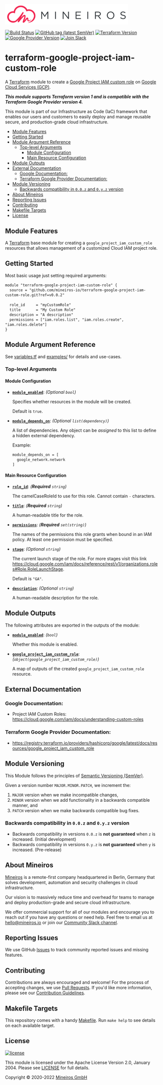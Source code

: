 [<img src="https://raw.githubusercontent.com/mineiros-io/brand/3bffd30e8bdbbde32c143e2650b2faa55f1df3ea/mineiros-primary-logo.svg" width="400"/>](https://mineiros.io/?ref=terraform-google-project-iam-custom-role)

[![Build Status](https://github.com/mineiros-io/terraform-google-project-iam-custom-role/workflows/Tests/badge.svg)](https://github.com/mineiros-io/terraform-google-project-iam-custom-role/actions)
[![GitHub tag (latest SemVer)](https://img.shields.io/github/v/tag/mineiros-io/terraform-google-project-iam-custom-role.svg?label=latest&sort=semver)](https://github.com/mineiros-io/terraform-google-project-iam-custom-role/releases)
[![Terraform Version](https://img.shields.io/badge/Terraform-1.x-623CE4.svg?logo=terraform)](https://github.com/hashicorp/terraform/releases)
[![Google Provider Version](https://img.shields.io/badge/google-4-1A73E8.svg?logo=terraform)](https://github.com/terraform-providers/terraform-provider-google/releases)
[![Join Slack](https://img.shields.io/badge/slack-@mineiros--community-f32752.svg?logo=slack)](https://mineiros.io/slack)

# terraform-google-project-iam-custom-role

A [Terraform](https://www.terraform.io) module to create a [Google Project IAM custom role](https://cloud.google.com/iam/docs/understanding-custom-roles) on [Google Cloud Services (GCP)](https://cloud.google.com/).

**_This module supports Terraform version 1
and is compatible with the Terraform Google Provider version 4._**

This module is part of our Infrastructure as Code (IaC) framework
that enables our users and customers to easily deploy and manage reusable
secure, and production-grade cloud infrastructure.


- [Module Features](#module-features)
- [Getting Started](#getting-started)
- [Module Argument Reference](#module-argument-reference)
  - [Top-level Arguments](#top-level-arguments)
    - [Module Configuration](#module-configuration)
    - [Main Resource Configuration](#main-resource-configuration)
- [Module Outputs](#module-outputs)
- [External Documentation](#external-documentation)
  - [Google Documentation:](#google-documentation)
  - [Terraform Google Provider Documentation:](#terraform-google-provider-documentation)
- [Module Versioning](#module-versioning)
  - [Backwards compatibility in `0.0.z` and `0.y.z` version](#backwards-compatibility-in-00z-and-0yz-version)
- [About Mineiros](#about-mineiros)
- [Reporting Issues](#reporting-issues)
- [Contributing](#contributing)
- [Makefile Targets](#makefile-targets)
- [License](#license)

## Module Features

A [Terraform] base module for creating a `google_project_iam_custom_role` resources that allows management of a customized Cloud IAM project role.

## Getting Started

Most basic usage just setting required arguments:

```hcl
module "terraform-google-project-iam-custom-role" {
  source = "github.com/mineiros-io/terraform-google-project-iam-custom-role.git?ref=v0.0.2"

  role_id     = "myCustomRole"
  title       = "My Custom Role"
  description = "A description"
  permissions = ["iam.roles.list", "iam.roles.create", "iam.roles.delete"]
}
```

## Module Argument Reference

See [variables.tf] and [examples/] for details and use-cases.

### Top-level Arguments

#### Module Configuration

- [**`module_enabled`**](#var-module_enabled): *(Optional `bool`)*<a name="var-module_enabled"></a>

  Specifies whether resources in the module will be created.

  Default is `true`.

- [**`module_depends_on`**](#var-module_depends_on): *(Optional `list(dependency)`)*<a name="var-module_depends_on"></a>

  A list of dependencies. Any object can be _assigned_ to this list to define a hidden external dependency.

  Example:

  ```hcl
  module_depends_on = [
    google_network.network
  ]
  ```

#### Main Resource Configuration

- [**`role_id`**](#var-role_id): *(**Required** `string`)*<a name="var-role_id"></a>

  The camelCaseRoleId to use for this role. Cannot contain `-` characters.

- [**`title`**](#var-title): *(**Required** `string`)*<a name="var-title"></a>

  A human-readable title for the role.

- [**`permissions`**](#var-permissions): *(**Required** `set(string)`)*<a name="var-permissions"></a>

  The names of the permissions this role grants when bound in an IAM policy. At least one permission must be specified.

- [**`stage`**](#var-stage): *(Optional `string`)*<a name="var-stage"></a>

  The current launch stage of the role. For more stages visit this link https://cloud.google.com/iam/docs/reference/rest/v1/organizations.roles#Role.RoleLaunchStage.

  Default is `"GA"`.

- [**`description`**](#var-description): *(Optional `string`)*<a name="var-description"></a>

  A human-readable description for the role.

## Module Outputs

The following attributes are exported in the outputs of the module:

- [**`module_enabled`**](#output-module_enabled): *(`bool`)*<a name="output-module_enabled"></a>

  Whether this module is enabled.

- [**`google_project_iam_custom_role`**](#output-google_project_iam_custom_role): *(`object(google_project_iam_custom_role)`)*<a name="output-google_project_iam_custom_role"></a>

  A map of outputs of the created `google_project_iam_custom_role` resource.

## External Documentation

### Google Documentation:

- Project IAM Custom Roles: https://cloud.google.com/iam/docs/understanding-custom-roles

### Terraform Google Provider Documentation:

- https://registry.terraform.io/providers/hashicorp/google/latest/docs/resources/google_project_iam_custom_role

## Module Versioning

This Module follows the principles of [Semantic Versioning (SemVer)].

Given a version number `MAJOR.MINOR.PATCH`, we increment the:

1. `MAJOR` version when we make incompatible changes,
2. `MINOR` version when we add functionality in a backwards compatible manner, and
3. `PATCH` version when we make backwards compatible bug fixes.

### Backwards compatibility in `0.0.z` and `0.y.z` version

- Backwards compatibility in versions `0.0.z` is **not guaranteed** when `z` is increased. (Initial development)
- Backwards compatibility in versions `0.y.z` is **not guaranteed** when `y` is increased. (Pre-release)

## About Mineiros

[Mineiros][homepage] is a remote-first company headquartered in Berlin, Germany
that solves development, automation and security challenges in cloud infrastructure.

Our vision is to massively reduce time and overhead for teams to manage and
deploy production-grade and secure cloud infrastructure.

We offer commercial support for all of our modules and encourage you to reach out
if you have any questions or need help. Feel free to email us at [hello@mineiros.io] or join our
[Community Slack channel][slack].

## Reporting Issues

We use GitHub [Issues] to track community reported issues and missing features.

## Contributing

Contributions are always encouraged and welcome! For the process of accepting changes, we use
[Pull Requests]. If you'd like more information, please see our [Contribution Guidelines].

## Makefile Targets

This repository comes with a handy [Makefile].
Run `make help` to see details on each available target.

## License

[![license][badge-license]][apache20]

This module is licensed under the Apache License Version 2.0, January 2004.
Please see [LICENSE] for full details.

Copyright &copy; 2020-2022 [Mineiros GmbH][homepage]


<!-- References -->

[homepage]: https://mineiros.io/?ref=terraform-google-project-iam
[hello@mineiros.io]: mailto:hello@mineiros.io
[badge-build]: https://github.com/mineiros-io/terraform-google-project-iam-custom-role/workflows/Tests/badge.svg
[badge-semver]: https://img.shields.io/github/v/tag/mineiros-io/terraform-google-project-iam-custom-role.svg?label=latest&sort=semver
[badge-license]: https://img.shields.io/badge/license-Apache%202.0-brightgreen.svg
[badge-terraform]: https://img.shields.io/badge/Terraform-1.x-623CE4.svg?logo=terraform
[badge-slack]: https://img.shields.io/badge/slack-@mineiros--community-f32752.svg?logo=slack
[build-status]: https://github.com/mineiros-io/terraform-google-project-iam-custom-role/actions
[releases-github]: https://github.com/mineiros-io/terraform-google-project-iam-custom-role/releases
[releases-terraform]: https://github.com/hashicorp/terraform/releases
[badge-tf-gcp]: https://img.shields.io/badge/google-3.x-1A73E8.svg?logo=terraform
[releases-google-provider]: https://github.com/terraform-providers/terraform-provider-google/releases
[apache20]: https://opensource.org/licenses/Apache-2.0
[slack]: https://mineiros.io/slack
[terraform]: https://www.terraform.io
[gcp]: https://cloud.google.com/
[semantic versioning (semver)]: https://semver.org/
[variables.tf]: https://github.com/mineiros-io/terraform-google-project-iam-custom-role/blob/main/variables.tf
[examples/]: https://github.com/mineiros-io/terraform-google-project-iam-custom-role/blob/main/examples
[issues]: https://github.com/mineiros-io/terraform-google-project-iam-custom-role/issues
[license]: https://github.com/mineiros-io/terraform-google-project-iam-custom-role/blob/main/LICENSE
[makefile]: https://github.com/mineiros-io/terraform-google-project-iam-custom-role/blob/main/Makefile
[pull requests]: https://github.com/mineiros-io/terraform-google-project-iam-custom-role/pulls
[contribution guidelines]: https://github.com/mineiros-io/terraform-google-project-iam-custom-role/blob/main/CONTRIBUTING.md
